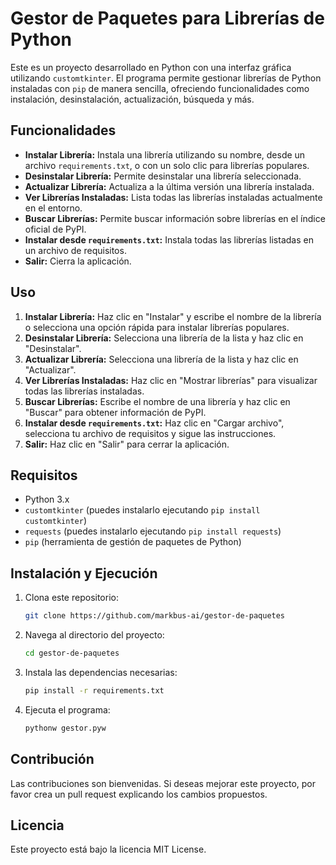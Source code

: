 
# Gestor de Paquetes para Librerías de Python

Este es un proyecto desarrollado en Python con una interfaz gráfica utilizando `customtkinter`. 
El programa permite gestionar librerías de Python instaladas con `pip` de manera sencilla, 
ofreciendo funcionalidades como instalación, desinstalación, actualización, búsqueda y más.

## Funcionalidades

- **Instalar Librería:** Instala una librería utilizando su nombre, desde un archivo `requirements.txt`, 
  o con un solo clic para librerías populares.
- **Desinstalar Librería:** Permite desinstalar una librería seleccionada.
- **Actualizar Librería:** Actualiza a la última versión una librería instalada.
- **Ver Librerías Instaladas:** Lista todas las librerías instaladas actualmente en el entorno.
- **Buscar Librerías:** Permite buscar información sobre librerías en el índice oficial de PyPI.
- **Instalar desde `requirements.txt`:** Instala todas las librerías listadas en un archivo de requisitos.
- **Salir:** Cierra la aplicación.

## Uso

1. **Instalar Librería:** Haz clic en "Instalar" y escribe el nombre de la librería o selecciona 
   una opción rápida para instalar librerías populares.
2. **Desinstalar Librería:** Selecciona una librería de la lista y haz clic en "Desinstalar".
3. **Actualizar Librería:** Selecciona una librería de la lista y haz clic en "Actualizar".
4. **Ver Librerías Instaladas:** Haz clic en "Mostrar librerías" para visualizar todas las librerías instaladas.
5. **Buscar Librerías:** Escribe el nombre de una librería y haz clic en "Buscar" para obtener información de PyPI.
6. **Instalar desde `requirements.txt`:** Haz clic en "Cargar archivo", selecciona tu archivo de requisitos y sigue las instrucciones.
7. **Salir:** Haz clic en "Salir" para cerrar la aplicación.

## Requisitos

- Python 3.x
- `customtkinter` (puedes instalarlo ejecutando `pip install customtkinter`)
- `requests` (puedes instalarlo ejecutando `pip install requests`)
- `pip` (herramienta de gestión de paquetes de Python)

## Instalación y Ejecución

1. Clona este repositorio:

   ```bash
   git clone https://github.com/markbus-ai/gestor-de-paquetes
   ```

2. Navega al directorio del proyecto:

   ```bash
   cd gestor-de-paquetes
   ```

3. Instala las dependencias necesarias:

   ```bash
   pip install -r requirements.txt
   ```

4. Ejecuta el programa:

   ```bash
   pythonw gestor.pyw
   ```

## Contribución

Las contribuciones son bienvenidas. Si deseas mejorar este proyecto, por favor crea un pull request explicando los cambios propuestos.

## Licencia

Este proyecto está bajo la licencia MIT License.

